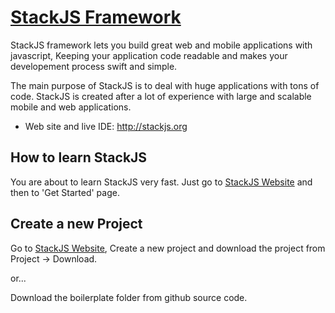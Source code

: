 # [StackJS Framework](http://www.stackjs.org)

StackJS framework lets you build great web and mobile applications with javascript, Keeping your application code readable and makes your developement process swift and simple.

The main purpose of StackJS is to deal with huge applications with tons of code.
StackJS is created after a lot of experience with large and scalable mobile and web applications.

* Web site and live IDE: http://stackjs.org

## How to learn StackJS

You are about to learn StackJS very fast.
Just go to [StackJS Website](http://www.stackjs.org) and then to 'Get Started' page.

## Create a new Project

Go to [StackJS Website](http://www.stackjs.org), Create a new project and download the project from Project -> Download.

or...

Download the boilerplate folder from github source code.
